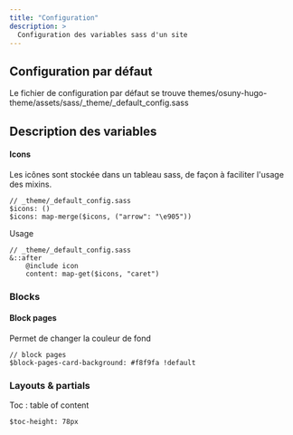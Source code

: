 ```yaml
---
title: "Configuration"
description: >
  Configuration des variables sass d'un site
---
```


## Configuration par défaut

Le fichier de configuration par défaut se trouve themes/osuny-hugo-theme/assets/sass/_theme/_default_config.sass

## Description des variables


#### Icons

Les icônes sont stockée dans un tableau sass, de façon à faciliter l'usage des mixins.


```(sass)
// _theme/_default_config.sass
$icons: ()
$icons: map-merge($icons, ("arrow": "\e905"))
```

Usage 

```(sass)
// _theme/_default_config.sass
&::after
    @include icon
    content: map-get($icons, "caret")
```

### Blocks

#### Block pages

Permet de changer la couleur de fond

```(sass)
// block pages
$block-pages-card-background: #f8f9fa !default
```

### Layouts & partials

Toc : table of content 
```(sass)
$toc-height: 78px
```